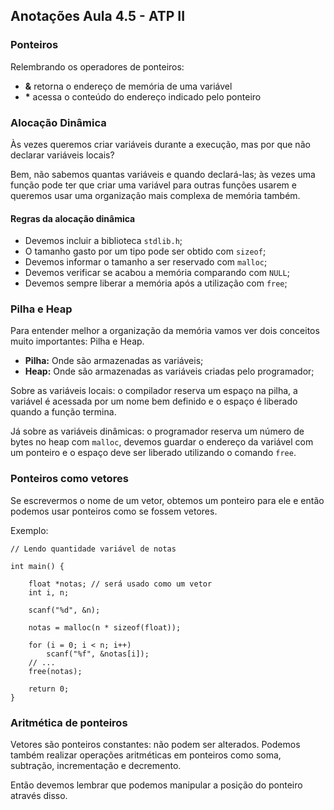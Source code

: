 ## **Anotações Aula 4.5 - ATP II**

### **Ponteiros**
Relembrando os operadores de ponteiros:
- **&** retorna o endereço de memória de uma variável
- **\*** acessa o conteúdo do endereço indicado pelo ponteiro

### **Alocação Dinâmica**
Às vezes queremos criar variáveis durante a execução, mas por que não declarar variáveis locais?

Bem, não sabemos quantas variáveis e quando declará-las; às vezes uma função pode ter que criar uma variável para outras funções usarem e queremos usar uma organização mais complexa de memória também.

#### **Regras da alocação dinâmica**

- Devemos incluir a biblioteca `stdlib.h`;
- O tamanho gasto por um tipo pode ser obtido com `sizeof`;
- Devemos informar o tamanho a ser reservado com `malloc`;
- Devemos verificar se acabou a memória comparando com `NULL`;
- Devemos sempre liberar a memória após a utilização com `free`;

### **Pilha e Heap**
Para entender melhor a organização da memória vamos ver dois conceitos muito importantes: Pilha e Heap.

- **Pilha:** Onde são armazenadas as variáveis;
- **Heap:** Onde são armazenadas as variáveis criadas pelo programador;

Sobre as variáveis locais: o compilador reserva um espaço na pilha, a variável é acessada por um nome bem definido e o espaço é liberado quando a função termina.

Já sobre as variáveis dinâmicas: o programador reserva um número de bytes no heap com `malloc`, devemos guardar o endereço da variável com um ponteiro e o espaço deve ser liberado utilizando o comando `free`.

### **Ponteiros como vetores**
Se escrevermos o nome de um vetor, obtemos um ponteiro para ele e então podemos usar ponteiros como se fossem vetores.

Exemplo:
```
// Lendo quantidade variável de notas

int main() {

    float *notas; // será usado como um vetor
    int i, n;

    scanf("%d", &n);

    notas = malloc(n * sizeof(float));

    for (i = 0; i < n; i++)
        scanf("%f", &notas[i]);
    // ...
    free(notas);

    return 0;
}
```

### **Aritmética de ponteiros**
Vetores são ponteiros constantes: não podem ser alterados. Podemos também realizar operações aritméticas em ponteiros como soma, subtração, incrementação e decremento.

Então devemos lembrar que podemos manipular a posição do ponteiro através disso.